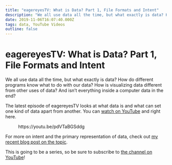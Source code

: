 ```yaml
---
title: "eagereyesTV: What is Data? Part 1, File Formats and Intent"
description: "We all use data all the time, but what exactly is data? How do different programs know what to do with our data? How is visualizing data different from other uses of data? And isn’t everything inside a computer data in the end?"
date: 2019-11-06T16:07:40.000Z
tags: data, YouTube Videos
outline: false
---
```


# eagereyesTV: What is Data? Part 1, File Formats and Intent

We all use data all the time, but what exactly is data? How do different programs know what to do with our data? How is visualizing data different from other uses of data? And isn’t everything inside a computer data in the end?

The latest episode of eagereyesTV looks at what data is and what can set one kind of data apart from another. You can <a href="https://youtu.be/pdVTaBGSddg">watch on YouTube</a> and right here.

<figure class="wp-block-embed-youtube wp-block-embed is-type-video is-provider-youtube wp-embed-aspect-16-9 wp-has-aspect-ratio"><div class="wp-block-embed__wrapper">
https://youtu.be/pdVTaBGSddg
</div></figure>

For more on intent and the primary representation of data, check out <a href="https://eagereyes.org/blog/2019/data-intent-and-primary-interpretation">my recent blog post on the topic</a>.

This is going to be a series, so be sure to subscribe to <a href="https://www.youtube.com/channel/UCKecjwo5N9YrRyYf_sj72KQ?view_as=subscriber">the channel on YouTube</a>!


